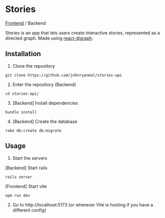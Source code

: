 # Stories
[Frontend](https://github.com/johnryanmal/stories#stories) / Backend

Stories is an app that lets users create interactive stories, represented as a directed graph. Made using [react-digraph](https://github.com/uber/react-digraph).

## Installation
1. Clone the repository
```shell
git clone https://github.com/johnryanmal/stories-api
```

2. Enter the repository (Backend)
```shell
cd stories-api/
```

3. [Backend] Install dependencies
```shell
bundle install
```

4. [Backend] Create the database
```shell
rake db:create db:migrate
```

## Usage

1. Start the servers

[Backend] Start rails
```shell
rails server
```

[Frontend] Start vite
```shell
npm run dev
```

2. Go to http://localhost:5173 (or wherever Vite is hosting if you have a different config)
